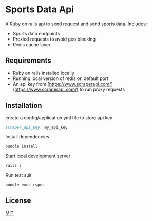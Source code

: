 # Sports Data Api

A Ruby on rails api to send request and send sports data. Includes:
* Sports data endpoints
* Proxied requests to avoid geo blocking
* Redis cache layer

## Requirements
* Ruby on rails installed locally
* Running local version of redis on default port
* An api key from [https://www.scraperapi.com/](https://www.scraperapi.com/) to run proxy requests

## Installation

create a config/application.yml file to store api key

```ruby
scraper_api_key: my_api_key
```

Install dependencies

```bash
bundle install
```
Start local development server

```bash
rails s
```
Run test suit

```bash
bundle exec rspec
```

## License
[MIT](https://choosealicense.com/licenses/mit/)